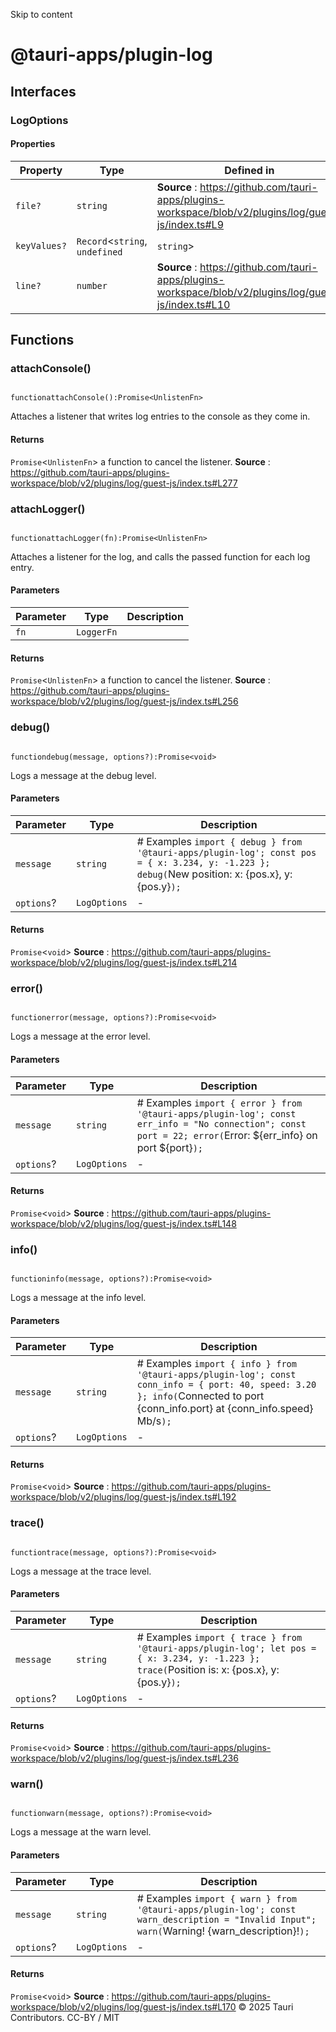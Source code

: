 Skip to content
# @tauri-apps/plugin-log
## Interfaces
### LogOptions
#### Properties
Property| Type| Defined in  
---|---|---  
`file?`| `string`| **Source** : https://github.com/tauri-apps/plugins-workspace/blob/v2/plugins/log/guest-js/index.ts#L9  
`keyValues?`| `Record`<`string`, `undefined` | `string`>| **Source** : https://github.com/tauri-apps/plugins-workspace/blob/v2/plugins/log/guest-js/index.ts#L11  
`line?`| `number`| **Source** : https://github.com/tauri-apps/plugins-workspace/blob/v2/plugins/log/guest-js/index.ts#L10  
## Functions
### attachConsole()
```

functionattachConsole():Promise<UnlistenFn>

```

Attaches a listener that writes log entries to the console as they come in.
#### Returns
`Promise`<`UnlistenFn`>
a function to cancel the listener.
**Source** : https://github.com/tauri-apps/plugins-workspace/blob/v2/plugins/log/guest-js/index.ts#L277
### attachLogger()
```

functionattachLogger(fn):Promise<UnlistenFn>

```

Attaches a listener for the log, and calls the passed function for each log entry.
#### Parameters
Parameter| Type| Description  
---|---|---  
`fn`| `LoggerFn`  
#### Returns
`Promise`<`UnlistenFn`>
a function to cancel the listener.
**Source** : https://github.com/tauri-apps/plugins-workspace/blob/v2/plugins/log/guest-js/index.ts#L256
### debug()
```

functiondebug(message, options?):Promise<void>

```

Logs a message at the debug level.
#### Parameters
Parameter| Type| Description  
---|---|---  
`message`| `string`| # Examples `import { debug } from '@tauri-apps/plugin-log'; const pos = { x: 3.234, y: -1.223 }; debug(`New position: x: {pos.x}, y: {pos.y}`);`  
`options`?| `LogOptions`| -  
#### Returns
`Promise`<`void`>
**Source** : https://github.com/tauri-apps/plugins-workspace/blob/v2/plugins/log/guest-js/index.ts#L214
### error()
```

functionerror(message, options?):Promise<void>

```

Logs a message at the error level.
#### Parameters
Parameter| Type| Description  
---|---|---  
`message`| `string`| # Examples `import { error } from '@tauri-apps/plugin-log'; const err_info = "No connection"; const port = 22; error(`Error: ${err_info} on port ${port}`);`  
`options`?| `LogOptions`| -  
#### Returns
`Promise`<`void`>
**Source** : https://github.com/tauri-apps/plugins-workspace/blob/v2/plugins/log/guest-js/index.ts#L148
### info()
```

functioninfo(message, options?):Promise<void>

```

Logs a message at the info level.
#### Parameters
Parameter| Type| Description  
---|---|---  
`message`| `string`| # Examples `import { info } from '@tauri-apps/plugin-log'; const conn_info = { port: 40, speed: 3.20 }; info(`Connected to port {conn_info.port} at {conn_info.speed} Mb/s`);`  
`options`?| `LogOptions`| -  
#### Returns
`Promise`<`void`>
**Source** : https://github.com/tauri-apps/plugins-workspace/blob/v2/plugins/log/guest-js/index.ts#L192
### trace()
```

functiontrace(message, options?):Promise<void>

```

Logs a message at the trace level.
#### Parameters
Parameter| Type| Description  
---|---|---  
`message`| `string`| # Examples `import { trace } from '@tauri-apps/plugin-log'; let pos = { x: 3.234, y: -1.223 }; trace(`Position is: x: {pos.x}, y: {pos.y}`);`  
`options`?| `LogOptions`| -  
#### Returns
`Promise`<`void`>
**Source** : https://github.com/tauri-apps/plugins-workspace/blob/v2/plugins/log/guest-js/index.ts#L236
### warn()
```

functionwarn(message, options?):Promise<void>

```

Logs a message at the warn level.
#### Parameters
Parameter| Type| Description  
---|---|---  
`message`| `string`| # Examples `import { warn } from '@tauri-apps/plugin-log'; const warn_description = "Invalid Input"; warn(`Warning! {warn_description}!`);`  
`options`?| `LogOptions`| -  
#### Returns
`Promise`<`void`>
**Source** : https://github.com/tauri-apps/plugins-workspace/blob/v2/plugins/log/guest-js/index.ts#L170
© 2025 Tauri Contributors. CC-BY / MIT
